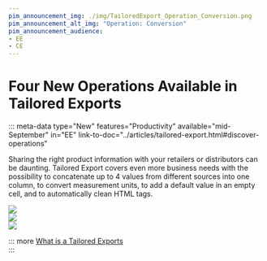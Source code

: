 ```yaml
---
pim_announcement_img: ./img/TailoredExport_Operation_Conversion.png
pim_announcement_alt_img: "Operation: Conversion"
pim_announcement_audience:
- EE
- CE
---
```


# Four New Operations Available in Tailored Exports
::: meta-data type="New" features="Productivity" available="mid-September" in="EE" link-to-doc="../articles/tailored-export.html#discover-operations"

Sharing the right product information with your retailers or distributors can be daunting. Tailored Export covers even more business needs with the possibility to concatenate up to 4 values from different sources into one column, to convert measurement units, to add a default value in an empty cell, and to automatically clean HTML tags.

![](../img/TailoredExport_Operation_CleanHTML.png)  
![](../img/TailoredExport_Operation_Conversion.png)  
![](../img/TailoredExport_Operation_UseDefaultValueWhenEmpty.png)

::: more
[What is a Tailored Exports](../articles/tailored-export.html )  
:::
